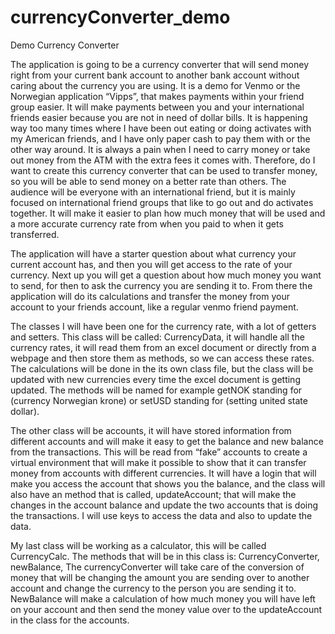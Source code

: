 # currencyConverter_demo
Demo Currency Converter


The application is going to be a currency converter that will send money right from your current bank account to another bank account without caring about the currency you are using. It is a demo for Venmo or the Norwegian application “Vipps”, that makes payments within your friend group easier. It will make payments between you and your international friends easier because you are not in need of dollar bills. It is happening way too many times where I have been out eating or doing activates with my American friends, and I have only paper cash to pay them with or the other way around. It is always a pain when I need to carry money or take out money from the ATM with the extra fees it comes with. Therefore, do I want to create this currency converter that can be used to transfer money, so you will be able to send money on a better rate than others. The audience will be everyone with an international friend, but it is mainly focused on international friend groups that like to go out and do activates together. It will make it easier to plan how much money that will be used and a more accurate currency rate from when you paid to when it gets transferred. 

The application will have a starter question about what currency your current account has, and then you will get access to the rate of your currency. Next up you will get a question about how much money you want to send, for then to ask the currency you are sending it to. From there the application will do its calculations and transfer the money from your account to your friends account, like a regular venmo friend payment. 


The classes I will have been one for the currency rate, with a lot of getters and setters. 
This class will be called: CurrencyData, it will handle all the currency rates, it will read them from an excel document or directly from a webpage and then store them as methods, so we can access these rates. The calculations will be done in the its own class file, but the class will be updated with new currencies every time the excel document is getting updated. The methods will be named for example getNOK standing for (currency Norwegian krone) or setUSD standing for (setting united state dollar).

The other class will be accounts, it will have stored information from different accounts and will make it easy to get the balance and new balance from the transactions. This will be read from “fake” accounts to create a virtual environment that will make it possible to show that it can transfer money from accounts with different currencies.  It will have a login that will make you access the account that shows you the balance, and the class will also have an method that is called, updateAccount; that will make the changes in the account balance and update the two accounts that is doing the transactions. I will use keys to access the data and also to update the data. 

My last class will be working as a calculator, this will be called CurrencyCalc. The methods that will be in this class is: CurrencyConverter, newBalance, 
The currencyConverter will take care of the conversion of money that will be changing the amount you are sending over to another account and change the currency to the person you are sending it to. NewBalance will make a calculation of how much money you will have left on your account and then send the money value over to the updateAccount in the class for the accounts. 
